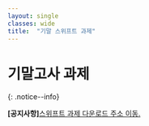 ```yaml
---
layout: single
classes: wide
title:  "기말 스위프트 과제"
---
```


# 기말고사 과제

{: .notice--info}

**[공지사항]**[스위프트 과제 다운로드 주소 이동.](https://github.com/softwarej1/Swift_source_code/)


